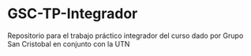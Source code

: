 # GSC-TP-Integrador
Repositorio para el trabajo práctico integrador del curso dado por Grupo San Cristobal en conjunto con la UTN
